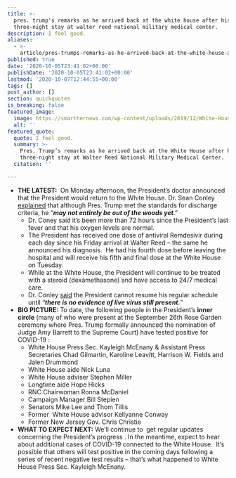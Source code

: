 ```yaml
---
title: >-
  pres. trump's remarks as he arrived back at the white house after his
  three-night stay at walter reed national military medical center.
description: I feel good.
aliases:
  - >-
    article/pres-trumps-remarks-as-he-arrived-back-at-the-white-house-after-his-three-night-stay-at-walter-reed-national-military-medical-center/
published: true
date: '2020-10-05T23:41:02+00:00'
publishDate: '2020-10-05T23:41:02+00:00'
lastmod: '2020-10-07T12:44:55+00:00'
tags: []
post_author: []
section: quickquotes
is_breaking: false
featured_image:
  image: https://smarthernews.com/wp-content/uploads/2019/12/White-House-2.jpg
  alt: ''
featured_quote:
  quote: I feel good.
  summary: >-
    Pres. Trump’s remarks as he arrived back at the White House after his
    three-night stay at Walter Reed National Military Medical Center.
  citation: ''

---
```

*   **THE LATEST:**  On Monday afternoon, the President’s doctor announced that the President would return to the White House. Dr. Sean Conley [explained](\"https://www.c-span.org/video/?476637-1/dr-sean-conley-confirms-president-trump-return-white-house\") that although Pres. Trump met the standards for discharge criteria, he “_**may not entirely be out of the woods yet**_.”
    *   Dr. Coney said it’s been more than 72 hours since the President’s last fever and that his oxygen levels are normal.
    *   The President has received one dose of antiviral Remdesivir during each day since his Friday arrival at Walter Reed – the same he announced his diagnosis.  He had his fourth dose before leaving the hospital and will receive his fifth and final dose at the White House on Tuesday.
    *   While at the White House, the President will continue to be treated with a steroid (dexamethasone) and have access to 24/7 medical care.
    *   Dr. Conley [said](\"https://www.c-span.org/video/?476637-1/dr-sean-conley-confirms-president-trump-return-white-house\") the President cannot resume his regular schedule until “**_there is no evidence of live virus still present._**”
*   **BIG PICTURE:** To date, the following people in the President’s **inner circle** (many of who were present at the September 26th Rose Garden ceremony where Pres. Trump formally announced the nomination of Judge Amy Barrett to the Supreme Court) have tested positive for COVID-19 :
    *   White House Press Sec. Kayleigh McEnany & Assistant Press Secretaries Chad Gilmartin, Karoline Leavitt, Harrison W. Fields and Jalen Drummond
    *   White House aide Nick Luna
    *   White House adviser Stephen Miller
    *   Longtime aide Hope Hicks
    *   RNC Chairwoman Ronna McDaniel
    *   Campaign Manager Bill Stepien
    *   Senators Mike Lee and Thom Tillis
    *   Former  White House advisor Kellyanne Conway
    *   Former New Jersey Gov. Chris Christie
*   **WHAT TO EXPECT NEXT:** We’ll continue to  get regular updates concerning the President’s progress . In the meantime, expect to hear about additional cases of COVID-19 connected to the White House.  It’s possible that others will test positive in the coming days following a series of recent negative test results – that’s what happened to White House Press Sec. Kayleigh McEnany.